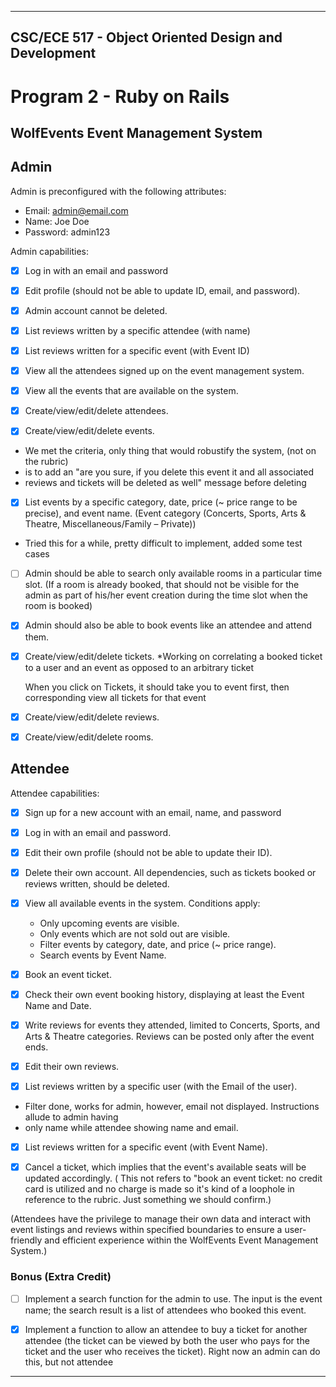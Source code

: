 

---

## CSC/ECE 517 - Object Oriented Design and Development
# Program 2 - Ruby on Rails

## WolfEvents Event Management System
## Admin

Admin is preconfigured with the following attributes:
* Email: admin@email.com
* Name: Joe Doe
* Password: admin123

Admin capabilities:

- [x] Log in with an email and password
- [x] Edit profile (should not be able to update ID, email, and password).
- [x] Admin account cannot be deleted.

- [x] List reviews written by a specific attendee (with name)
- [x] List reviews written for a specific event (with Event ID)

- [x] View all the attendees signed up on the event management system.

- [x] View all the events that are available on the system.

- [x] Create/view/edit/delete attendees.

- [x] Create/view/edit/delete events.
* We met the criteria, only thing that would robustify the system, (not on the rubric)
* is to add an "are you sure, if you delete this event it and all associated
* reviews and tickets will be deleted as well" message before deleting

- [x] List events by a specific category, date, price (~ price range to be precise), and event name.
  (Event category (Concerts, Sports, Arts & Theatre, Miscellaneous/Family – Private))

* Tried this for a while, pretty difficult to implement, added some test cases
- [ ] Admin should be able to search only available rooms in a particular time slot.
  (If a room is already booked, that should not be visible for the admin as part of his/her event creation during the time slot when the room is booked)
- [x] Admin should also be able to book events like an attendee and attend them.

- [x] Create/view/edit/delete tickets.
  *Working on correlating a booked ticket to a user and an event as opposed to an arbitrary ticket

  When you click on Tickets, it should take you to event first, then corresponding view all
  tickets for that event

- [x] Create/view/edit/delete reviews.
- [x] Create/view/edit/delete rooms.


## Attendee

Attendee capabilities:

- [x] Sign up for a new account with an email, name, and password
- [x] Log in with an email and password.
- [x] Edit their own profile (should not be able to update their ID).
- [x] Delete their own account. All dependencies, such as tickets booked or reviews written, should be deleted.
- [x] View all available events in the system. Conditions apply:
  - Only upcoming events are visible.
  - Only events which are not sold out are visible.
  - Filter events by category, date, and price (~ price range).
  - Search events by Event Name.
- [x] Book an event ticket.
- [x] Check their own event booking history, displaying at least the Event Name and Date.
- [x] Write reviews for events they attended, limited to Concerts, Sports, and Arts & Theatre categories. Reviews can be posted only after the event ends.
- [x] Edit their own reviews.

- [x] List reviews written by a specific user (with the Email of the user).
* Filter done, works for admin, however, email not displayed. Instructions allude to admin having
* only name while attendee showing name and email.

- [x] List reviews written for a specific event (with Event Name).
- [x] Cancel a ticket, which implies that the event's available seats will be updated accordingly.
  ( This not refers to "book an event ticket: no credit card is utilized and no
  charge is made so it's kind of a loophole in reference to the rubric. Just
  something we should confirm.)


(Attendees have the privilege to manage their own data and interact with event listings and reviews within specified boundaries to ensure a user-friendly and efficient experience within the WolfEvents Event Management System.)

### Bonus (Extra Credit)
- [ ] Implement a search function for the admin to use. The input is the event name; the search result is a list of attendees who booked this event.
- [x] Implement a function to allow an attendee to buy a ticket for another attendee (the ticket can be viewed by both the user who pays for the ticket and the user who receives the ticket).
  Right now an admin can do this, but not attendee



--- 